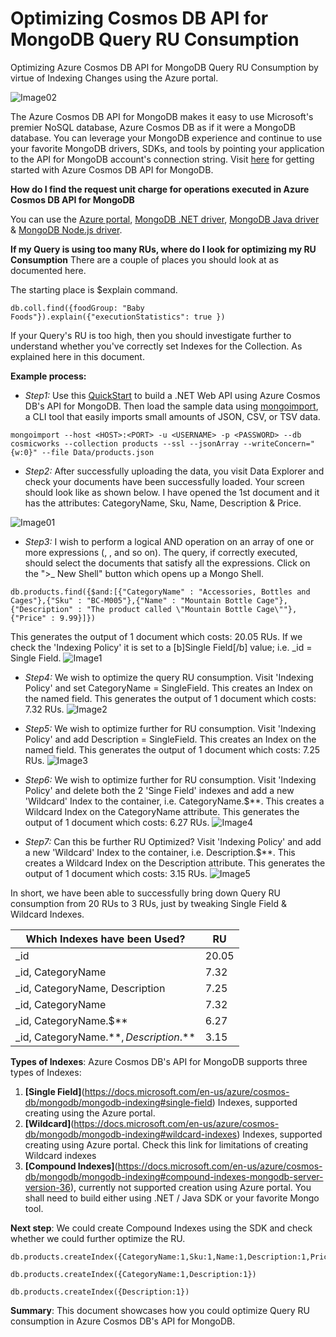 # Optimizing Cosmos DB API for MongoDB Query RU Consumption
Optimizing Azure Cosmos DB API for MongoDB Query RU Consumption by virtue of Indexing Changes using the Azure portal.

![Image02](media/cosmoslogo.png)

The Azure Cosmos DB API for MongoDB makes it easy to use Microsoft's premier NoSQL database, Azure Cosmos DB as if it were a MongoDB database. You can leverage your MongoDB experience and continue to use your favorite MongoDB drivers, SDKs, and tools by pointing your application to the API for MongoDB account's connection string. Visit [here](https://docs.microsoft.com/en-us/azure/cosmos-db/mongodb/mongodb-introduction) for getting started with Azure Cosmos DB API for MongoDB.

**How do I find the request unit charge for operations executed in Azure Cosmos DB API for MongoDB**

You can use the [Azure portal](https://docs.microsoft.com/en-us/azure/cosmos-db/mongodb/find-request-unit-charge-mongodb#use-the-azure-portal), [MongoDB .NET driver](https://docs.microsoft.com/en-us/azure/cosmos-db/mongodb/find-request-unit-charge-mongodb#use-the-mongodb-net-driver), [MongoDB Java driver](https://docs.microsoft.com/en-us/azure/cosmos-db/mongodb/find-request-unit-charge-mongodb#use-the-mongodb-java-driver) & [MongoDB Node.js driver](https://docs.microsoft.com/en-us/azure/cosmos-db/mongodb/find-request-unit-charge-mongodb#use-the-mongodb-nodejs-driver).

**If my Query is using too many RUs, where do I look for optimizing my RU Consumption**
There are a couple of places you should look at as documented here.

The starting place is $explain command.
```
db.coll.find({foodGroup: "Baby Foods"}).explain({"executionStatistics": true })
```

If your Query's RU is too high, then you should investigate further to understand whether you've correctly set Indexes for the Collection. As explained here in this document.

**Example process:**
- *Step1:* Use this [QuickStart](https://docs.microsoft.com/en-us/azure/cosmos-db/mongodb/create-mongodb-dotnet) to build a .NET Web API using Azure Cosmos DB's API for MongoDB. Then load the sample data using [mongoimport](https://docs.mongodb.com/database-tools/mongoimport/#mongodb-binary-bin.mongoimport), a CLI tool that easily imports small amounts of JSON, CSV, or TSV data.
```
mongoimport --host <HOST>:<PORT> -u <USERNAME> -p <PASSWORD> --db cosmicworks --collection products --ssl --jsonArray --writeConcern="{w:0}" --file Data/products.json
```

- *Step2:* After successfully uploading the data, you visit Data Explorer and check your documents have been successfully loaded. Your screen should look like as shown below. I have opened the 1st document and it has the attributes: CategoryName, Sku, Name, Description & Price.

![Image01](media/start.png)

- *Step3:* I wish to perform a logical AND operation on an array of one or more expressions (<expression1>, <expression2>, and so on). The query, if correctly executed, should select the documents that satisfy all the expressions. Click on the ">_ New Shell" button which opens up a Mongo Shell.
```
db.products.find({$and:[{"CategoryName" : "Accessories, Bottles and Cages"},{"Sku" : "BC-M005"},{"Name" : "Mountain Bottle Cage"},{"Description" : "The product called \"Mountain Bottle Cage\""},{"Price" : 9.99}]})
```
This generates the output of 1 document which costs: 20.05 RUs. If we check the 'Indexing Policy' it is set to a [b]Single Field[/b] value; i.e. _id = Single Field.
![Image1](media/1.png)

- *Step4:* We wish to optimize the query RU consumption. Visit 'Indexing Policy' and set CategoryName = SingleField. This creates an Index on the named field.
This generates the output of 1 document which costs: 7.32 RUs.
![Image2](media/2.png)
  
- *Step5:* We wish to optimize further for RU consumption. Visit 'Indexing Policy' and add Description = SingleField. This creates an Index on the named field.
This generates the output of 1 document which costs: 7.25 RUs.
![Image3](media/3.png)
  
- *Step6:* We wish to optimize further for RU consumption. Visit 'Indexing Policy' and delete both the 2 'Singe Field' indexes and add a new 'Wildcard' Index to the container, i.e. CategoryName.$**. This creates a Wildcard Index on the CategoryName attribute.
This generates the output of 1 document which costs: 6.27 RUs.
![Image4](media/4.png)
  
- *Step7:* Can this be further RU Optimized? Visit 'Indexing Policy' and add a new 'Wildcard' Index to the container, i.e. Description.$**. This creates a Wildcard Index on the Description attribute.
This generates the output of 1 document which costs: 3.15 RUs.
![Image5](media/5.png)
  
In short, we have been able to successfully bring down Query RU consumption from 20 RUs to 3 RUs, just by tweaking Single Field & Wildcard Indexes.

Which Indexes have been Used?   | RU
------------- | -------------
_id  | 20.05
_id, CategoryName  | 7.32
_id, CategoryName, Description  | 7.25
_id, CategoryName  | 7.32
_id, CategoryName.$**  | 6.27
_id, CategoryName.$**, Description.$**  | 3.15

**Types of Indexes**:
Azure Cosmos DB's API for MongoDB supports three types of Indexes:
  1. **[Single Field]**(https://docs.microsoft.com/en-us/azure/cosmos-db/mongodb/mongodb-indexing#single-field) Indexes, supported creating using the Azure portal.
  2. **[Wildcard]**(https://docs.microsoft.com/en-us/azure/cosmos-db/mongodb/mongodb-indexing#wildcard-indexes) Indexes, supported creating using Azure portal. Check this link for limitations of creating Wildcard indexes 
  3. **[Compound Indexes]**(https://docs.microsoft.com/en-us/azure/cosmos-db/mongodb/mongodb-indexing#compound-indexes-mongodb-server-version-36), currently not supported creation using Azure portal. You shall need to build either using .NET / Java SDK or your favorite Mongo tool.

**Next step**:
We could create Compound Indexes using the SDK and check whether we could further optimize the RU.
 
```
db.products.createIndex({CategoryName:1,Sku:1,Name:1,Description:1,Price:1})
```
```
db.products.createIndex({CategoryName:1,Description:1})
```
```
db.products.createIndex({Description:1})
```

**Summary**:
This document showcases how you could optimize Query RU consumption in Azure Cosmos DB's API for MongoDB.
